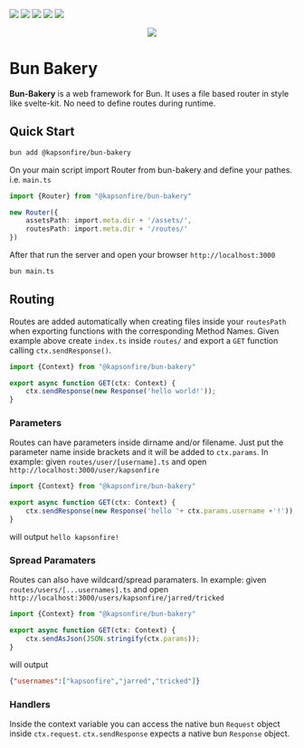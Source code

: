 [![](https://img.shields.io/npm/l/@kapsonfire/bun-bakery?color=red&style=flat-square)](https://www.npmjs.com/package/@kapsonfire/bun-bakery)
[![](https://img.shields.io/npm/v/@kapsonfire/bun-bakery?color=red&style=flat-square)](https://www.npmjs.com/package/@kapsonfire/bun-bakery)
[![](https://img.shields.io/bundlephobia/min/@kapsonfire/bun-bakery?color=red&style=flat-square)](https://www.npmjs.com/package/@kapsonfire/bun-bakery)
[![](https://img.shields.io/npm/dw/@kapsonfire/bun-bakery?color=red&style=flat-square)](https://www.npmjs.com/package/@kapsonfire/bun-bakery)
[![](https://img.shields.io/npm/dt/@kapsonfire/bun-bakery?color=red&style=flat-square)](https://www.npmjs.com/package/@kapsonfire/bun-bakery)

<div align="center">

![](https://user-images.githubusercontent.com/67053124/178574093-60d51387-0f65-4c64-a29b-b8c5baefde7e.png)

</div>

# Bun Bakery

**Bun-Bakery** is a web framework for Bun. It uses a file based router in style like svelte-kit. No need to define routes during runtime.


## Quick Start
```bash
bun add @kapsonfire/bun-bakery
```

On your main script import Router from bun-bakery and define your pathes. i.e. `main.ts`
```typescript
import {Router} from "@kapsonfire/bun-bakery"

new Router({
    assetsPath: import.meta.dir + '/assets/',
    routesPath: import.meta.dir + '/routes/'
})
```

After that run the server and open your browser `http://localhost:3000`
```bash
bun main.ts
```

## Routing
Routes are added automatically when creating files inside your `routesPath` when exporting functions with the corresponding Method Names.
Given example above create `index.ts` inside `routes/` and export a `GET` function calling `ctx.sendResponse()`.

```typescript
import {Context} from "@kapsonfire/bun-bakery"

export async function GET(ctx: Context) {
    ctx.sendResponse(new Response('hello world!'));
}
```

### Parameters
Routes can have parameters inside dirname and/or filename. Just put the parameter name inside brackets and it will be added to `ctx.params`.
In example: given `routes/user/[username].ts` and open `http://localhost:3000/user/kapsonfire` 
```typescript
import {Context} from "@kapsonfire/bun-bakery"

export async function GET(ctx: Context) {
    ctx.sendResponse(new Response('hello '+ ctx.params.username +'!'));
}
``` 
will output `hello kapsonfire!`

### Spread Paramaters
Routes can also have wildcard/spread paramaters.
In example: given `routes/users/[...usernames].ts` and open `http://localhost:3000/users/kapsonfire/jarred/tricked`
```typescript
import {Context} from "@kapsonfire/bun-bakery"

export async function GET(ctx: Context) {
    ctx.sendAsJson(JSON.stringify(ctx.params));
}
``` 

will output 
```json
{"usernames":["kapsonfire","jarred","tricked"]}
``` 



### Handlers
Inside the context variable you can access the native bun `Request` object inside `ctx.request`.
`ctx.sendResponse` expects a native bun `Response` object.